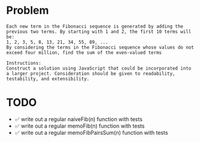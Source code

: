 # Problem

```
Each new term in the Fibonacci sequence is generated by adding the previous two terms. By starting with 1 and 2, the first 10 terms will be:
1, 2, 3, 5, 8, 13, 21, 34, 55, 89, ...
By considering the terms in the Fibonacci sequence whose values do not exceed four million, find the sum of the even-valued terms

Instructions:
Construct a solution using JavaScript that could be incorporated into a larger project. Consideration should be given to readability, testability, and extensibility.
```

# TODO

- ✅ write out a regular naiveFib(n) function with tests
- ✅ write out a regular memoFib(n) function with tests
- ✅ write out a regular memoFibPairsSum(n) function with tests
